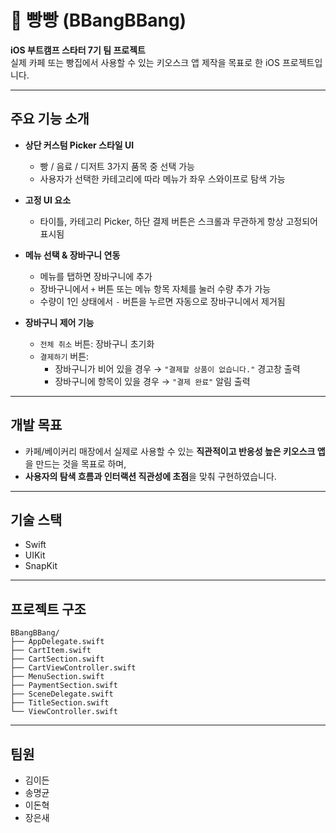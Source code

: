 # 🥖 빵빵 (BBangBBang)

**iOS 부트캠프 스타터 7기 팀 프로젝트**  
실제 카페 또는 빵집에서 사용할 수 있는 키오스크 앱 제작을 목표로 한 iOS 프로젝트입니다.

---

## 주요 기능 소개

- **상단 커스텀 Picker 스타일 UI**
  - 빵 / 음료 / 디저트 3가지 품목 중 선택 가능
  - 사용자가 선택한 카테고리에 따라 메뉴가 좌우 스와이프로 탐색 가능

- **고정 UI 요소**
  - 타이틀, 카테고리 Picker, 하단 결제 버튼은 스크롤과 무관하게 항상 고정되어 표시됨

- **메뉴 선택 & 장바구니 연동**
  - 메뉴를 탭하면 장바구니에 추가
  - 장바구니에서 `+` 버튼 또는 메뉴 항목 자체를 눌러 수량 추가 가능
  - 수량이 1인 상태에서 `-` 버튼을 누르면 자동으로 장바구니에서 제거됨

- **장바구니 제어 기능**
  - `전체 취소` 버튼: 장바구니 초기화
  - `결제하기` 버튼:
    - 장바구니가 비어 있을 경우 → `"결제할 상품이 없습니다."` 경고창 출력
    - 장바구니에 항목이 있을 경우 → `"결제 완료"` 알림 출력

---

## 개발 목표

- 카페/베이커리 매장에서 실제로 사용할 수 있는 **직관적이고 반응성 높은 키오스크 앱**을 만드는 것을 목표로 하며,
- **사용자의 탐색 흐름과 인터랙션 직관성에 초점**을 맞춰 구현하였습니다.

---

## 기술 스택

- Swift
- UIKit
- SnapKit

---

## 프로젝트 구조

```
BBangBBang/
├── AppDelegate.swift
├── CartItem.swift
├── CartSection.swift
├── CartViewController.swift
├── MenuSection.swift
├── PaymentSection.swift
├── SceneDelegate.swift
├── TitleSection.swift
└── ViewController.swift
```

---

## 팀원

- 김이든
- 송명균
- 이돈혁
- 장은새

